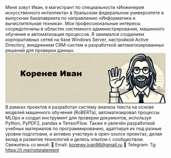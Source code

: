 Меня зовут Иван, я магистрант по специальности «Инженерия искусственного интеллекта» в Уральском федеральном университете и выпускник бакалавриата по направлению «Информатика и вычислительная техника». Мои профессиональные интересы сосредоточены в областях системного администрирования, машинного обучения и автоматизации процессов. Я занимался созданием корпоративных сетей на базе Windows Server, настройкой Active Directory, внедрением CRM-систем и разработкой автоматизированных решений для проверки данных.
![фото](я.png)
В рамках проектов я разработал систему анализа текста на основе моделей машинного обучения (RoBERTa), автоматизировал процессы MLOps и создал инструмент для проверки документов, используя Python, PyPDF2, pandas и TensorFlow. Также я увлечён разработкой учебных материалов по программированию, адаптируя их под разные уровни подготовки, и активно участвую в open-source проектах, делая вклад в развитие технологий и делясь опытом с сообществом.
Свяжитесь со мной:
📧 Email: korenev.ivan96@gmail.ru
🔗 Telegram: Tg: https://t.me/notstatement
